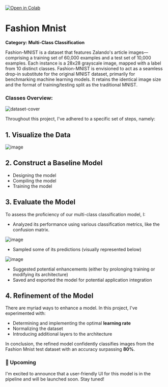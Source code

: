 [![Open in Colab](https://colab.research.google.com/assets/colab-badge.svg)](https://colab.research.google.com/github/ChandrashekharRobbi/Convolutional-Neural-Network-or-Neural-Network-with-Tensorflow/blob/main/Classification%20Neural%20Networks/Fashion%20Mnist/Fashion_Mnist.ipynb)
# Fashion Mnist

**Category:** **Multi-Class Classification**

Fashion-MNIST is a dataset that features Zalando's article images—comprising a training set of 60,000 examples and a test set of 10,000 examples. Each instance is a 28x28 grayscale image, mapped with a label from 10 distinct classes. Fashion-MNIST is envisioned to act as a seamless drop-in substitute for the original MNIST dataset, primarily for benchmarking machine learning models. It retains the identical image size and the format of training/testing split as the traditional MNIST.

### Classes Overview:

![dataset-cover](https://user-images.githubusercontent.com/91750738/178717492-52aca905-529e-4a39-aa78-dfdd8675eba0.png)

Throughout this project, I've adhered to a specific set of steps, namely:

## 1. Visualize the Data

![image](https://user-images.githubusercontent.com/91750738/178717983-046610b5-fbee-4925-98c8-331f661b9119.png)

## 2. Construct a Baseline Model
   - Designing the model
   - Compiling the model
   - Training the model

## 3. Evaluate the Model

To assess the proficiency of our multi-class classification model, I:
- Analyzed its performance using various classification metrics, like the confusion matrix.
  
![image](https://user-images.githubusercontent.com/91750738/178720482-62d28379-1df1-450f-b913-149a5cfa5130.png)

- Sampled some of its predictions (visually represented below)

![image](https://user-images.githubusercontent.com/91750738/178720548-af6270b6-d638-431c-8d23-fcb1359d4695.png)

- Suggested potential enhancements (either by prolonging training or modifying its architecture)
- Saved and exported the model for potential application integration

## 4. Refinement of the Model

There are myriad ways to enhance a model. In this project, I've experimented with:
- Determining and implementing the optimal **learning rate**
- Normalizing the dataset
- Introducing additional layers to the architecture

In conclusion, the refined model confidently classifies images from the Fashion Mnist test dataset with an accuracy surpassing **80%**.

### 📢 Upcoming
I'm excited to announce that a user-friendly UI for this model is in the pipeline and will be launched soon. Stay tuned!
